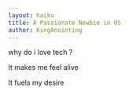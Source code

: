```yaml
---
layout: haiku
title: A Passionate Newbie in OS
author: KingAnointing
---
```


why do i love tech ?

It makes me feel alive 

It fuels my desire
